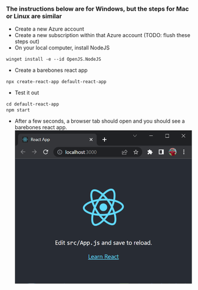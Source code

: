### The instructions below are for Windows, but the steps for Mac or Linux are similar
- Create a new Azure account
- Create a new subscription within that Azure account (TODO: flush these steps out)
- On your local computer, install NodeJS
```
winget install -e --id OpenJS.NodeJS
```
- Create a barebones react app
```
npx create-react-app default-react-app
```
- Test it out
```
cd default-react-app
npm start
```
- After a few seconds, a browser tab should open and you should see a barebones react app.
![Barebones React app](./barebones-react-app.png)